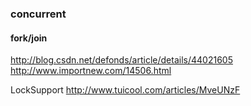 ### concurrent  

#### fork/join


http://blog.csdn.net/defonds/article/details/44021605
http://www.importnew.com/14506.html

LockSupport
http://www.tuicool.com/articles/MveUNzF